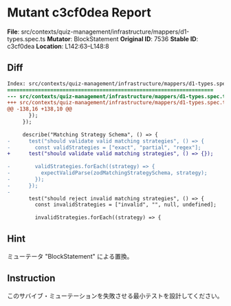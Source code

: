 # Mutant c3cf0dea Report

**File**: src/contexts/quiz-management/infrastructure/mappers/d1-types.spec.ts
**Mutator**: BlockStatement
**Original ID**: 7536
**Stable ID**: c3cf0dea
**Location**: L142:63–L148:8

## Diff

```diff
Index: src/contexts/quiz-management/infrastructure/mappers/d1-types.spec.ts
===================================================================
--- src/contexts/quiz-management/infrastructure/mappers/d1-types.spec.ts	original
+++ src/contexts/quiz-management/infrastructure/mappers/d1-types.spec.ts	mutated #7536
@@ -138,16 +138,10 @@
       });
     });
 
     describe("Matching Strategy Schema", () => {
-      test("should validate valid matching strategies", () => {
-        const validStrategies = ["exact", "partial", "regex"];
+      test("should validate valid matching strategies", () => {});
 
-        validStrategies.forEach((strategy) => {
-          expectValidParse(zodMatchingStrategySchema, strategy);
-        });
-      });
-
       test("should reject invalid matching strategies", () => {
         const invalidStrategies = ["invalid", "", null, undefined];
 
         invalidStrategies.forEach((strategy) => {
```

## Hint

ミューテータ "BlockStatement" による置換。

## Instruction

このサバイブ・ミューテーションを失敗させる最小テストを設計してください。
